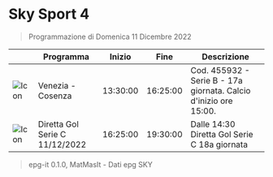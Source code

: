# Sky Sport 4
> Programmazione di Domenica 11 Dicembre 2022

||Programma|Inizio|Fine|Descrizione|
|---|---|---|---|---|
|![Icon](https://guidatv.sky.it/uuid/992352ee-115e-4d1d-b1d1-556954c7a010/cover?md5ChecksumParam=2b0500b15f08b78311a35b940cb07ef0)|Venezia - Cosenza|13:30:00|16:25:00|Cod. 455932 - Serie B - 17a giornata. Calcio d&#039;inizio ore 15:00.
|![Icon](https://guidatv.sky.it/uuid/772e3e7c-0508-4739-b6fa-bfcc0cd43159/cover?md5ChecksumParam=055d4ef3cf5bf61a31c35855debfa069)|Diretta Gol Serie C 11/12/2022|16:25:00|19:30:00|Dalle 14:30 Diretta Gol Serie C 18a giornata



 > epg-it 0.1.0, MatMasIt - Dati epg SKY